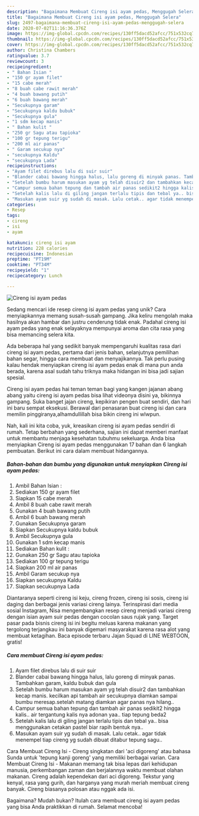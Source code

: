 ```yaml
---
description: "Bagaimana Membuat Cireng isi ayam pedas, Menggugah Selera"
title: "Bagaimana Membuat Cireng isi ayam pedas, Menggugah Selera"
slug: 2497-bagaimana-membuat-cireng-isi-ayam-pedas-menggugah-selera
date: 2020-07-02T11:16:36.376Z
image: https://img-global.cpcdn.com/recipes/130ff5dacd52afcc/751x532cq70/cireng-isi-ayam-pedas-foto-resep-utama.jpg
thumbnail: https://img-global.cpcdn.com/recipes/130ff5dacd52afcc/751x532cq70/cireng-isi-ayam-pedas-foto-resep-utama.jpg
cover: https://img-global.cpcdn.com/recipes/130ff5dacd52afcc/751x532cq70/cireng-isi-ayam-pedas-foto-resep-utama.jpg
author: Christina Chambers
ratingvalue: 3.7
reviewcount: 3
recipeingredient:
- " Bahan Isian "
- "150 gr ayam filet"
- "15 cabe merah"
- "8 buah cabe rawit merah"
- "4 buah bawang putih"
- "6 buah bawang merah"
- "Secukupnya garam"
- "Secukupnya kaldu bubuk"
- "Secukupnya gula"
- "1 sdm kecap manis"
- " Bahan kulit "
- "250 gr Sagu atau tapioka"
- "100 gr tepung terigu"
- "200 ml air panas"
- " Garam secukup nya"
- "secukupnya Kaldu"
- "secukupnya Lada"
recipeinstructions:
- "Ayam filet direbus lalu di suir suir"
- "Blander cabai bawang hingga halus, lalu goreng di minyak panas. Tambahkan garam, kaldu bubuk dan gula"
- "Setelah bumbu harum masukan ayam yg telah disuir2 dan tambahkan kecap manis. kecilkan api tambah air secukupnya diamkan sampai bumbu meresap.setelah matang diamkan agar panas nya hilang.."
- "Campur semua bahan tepung dan tambah air panas sedikit2 hingga kalis.. air tergantung kalis nya adonan yaa.. tiap tepung beda2"
- "Setelah kalis lalu di giling jangan terlalu tipis dan tebal ya.. bisa menggunakan cetakan pastel biar rapih bentuk nya.."
- "Masukan ayam suir yg sudah di masak. Lalu cetak.. agar tidak menempel tiap cireng yg sudah dibuat ditabur tepung sagu.."
categories:
- Resep
tags:
- cireng
- isi
- ayam

katakunci: cireng isi ayam 
nutrition: 228 calories
recipecuisine: Indonesian
preptime: "PT19M"
cooktime: "PT34M"
recipeyield: "1"
recipecategory: Lunch

---
```



![Cireng isi ayam pedas](https://img-global.cpcdn.com/recipes/130ff5dacd52afcc/751x532cq70/cireng-isi-ayam-pedas-foto-resep-utama.jpg)

Sedang mencari ide resep cireng isi ayam pedas yang unik? Cara menyiapkannya memang susah-susah gampang. Jika keliru mengolah maka hasilnya akan hambar dan justru cenderung tidak enak. Padahal cireng isi ayam pedas yang enak selayaknya mempunyai aroma dan cita rasa yang bisa memancing selera kita.

Ada beberapa hal yang sedikit banyak mempengaruhi kualitas rasa dari cireng isi ayam pedas, pertama dari jenis bahan, selanjutnya pemilihan bahan segar, hingga cara membuat dan menyajikannya. Tak perlu pusing kalau hendak menyiapkan cireng isi ayam pedas enak di mana pun anda berada, karena asal sudah tahu triknya maka hidangan ini bisa jadi sajian spesial.

Cireng isi ayam pedas hai teman teman bagi yang kangen jajanan abang abang yaitu cireng isi ayam pedas bisa lihat videonya disini ya, bikinnya gampang. Suka banget jajan cireng, kepikiran pengen buat sendiri, dan hari ini baru sempat eksekusi. Berawal dari penasaran buat cireng isi dan cara memilin pinggiranya,alhamdullillah bisa bikin cireng ini wlwpun.


Nah, kali ini kita coba, yuk, kreasikan cireng isi ayam pedas sendiri di rumah. Tetap berbahan yang sederhana, sajian ini dapat memberi manfaat untuk membantu menjaga kesehatan tubuhmu sekeluarga. Anda bisa menyiapkan Cireng isi ayam pedas menggunakan 17 bahan dan 6 langkah pembuatan. Berikut ini cara dalam membuat hidangannya.

<!--inarticleads1-->

##### Bahan-bahan dan bumbu yang digunakan untuk menyiapkan Cireng isi ayam pedas:

1. Ambil  Bahan Isian :
1. Sediakan 150 gr ayam filet
1. Siapkan 15 cabe merah
1. Ambil 8 buah cabe rawit merah
1. Gunakan 4 buah bawang putih
1. Ambil 6 buah bawang merah
1. Gunakan Secukupnya garam
1. Siapkan Secukupnya kaldu bubuk
1. Ambil Secukupnya gula
1. Gunakan 1 sdm kecap manis
1. Sediakan  Bahan kulit :
1. Gunakan 250 gr Sagu atau tapioka
1. Sediakan 100 gr tepung terigu
1. Siapkan 200 ml air panas
1. Ambil  Garam secukup nya
1. Siapkan secukupnya Kaldu
1. Siapkan secukupnya Lada


Diantaranya seperti cireng isi keju, cireng frozen, cireng isi sosis, cireng isi daging dan berbagai jenis variasi cireng lainya. Terinspirasi dari media sosial Instagram, Nisa mengembangkan resep cireng menjadi variasi cireng dengan isian ayam suir pedas dengan cocolan saus rujak yang. Target pasar pada bisnis cireng isi ini begitu meluas karena makanan yang tergolong terjangkau ini banyak digemari masyarakat karena rasa alot yang membuat ketagihan. Baca episode terbaru Jajan Squad di LINE WEBTOON, gratis! 

<!--inarticleads2-->

##### Cara membuat Cireng isi ayam pedas:

1. Ayam filet direbus lalu di suir suir
1. Blander cabai bawang hingga halus, lalu goreng di minyak panas. Tambahkan garam, kaldu bubuk dan gula
1. Setelah bumbu harum masukan ayam yg telah disuir2 dan tambahkan kecap manis. kecilkan api tambah air secukupnya diamkan sampai bumbu meresap.setelah matang diamkan agar panas nya hilang..
1. Campur semua bahan tepung dan tambah air panas sedikit2 hingga kalis.. air tergantung kalis nya adonan yaa.. tiap tepung beda2
1. Setelah kalis lalu di giling jangan terlalu tipis dan tebal ya.. bisa menggunakan cetakan pastel biar rapih bentuk nya..
1. Masukan ayam suir yg sudah di masak. Lalu cetak.. agar tidak menempel tiap cireng yg sudah dibuat ditabur tepung sagu..


Cara Membuat Cireng Isi - Cireng singkatan dari &#39;aci digoreng&#39; atau bahasa Sunda untuk &#39;tepung kanji goreng&#39; yang memiliki berbagai varian. Cara Membuat Cireng Isi - Makanan memang tak bisa lepas dari kehidupan manusia, perkembangan zaman dan berjalannya waktu membuat olahan makanan. Cireng adalah kependekan dari aci digoreng. Tekstur yang kenyal, rasa yang gurih, dan harganya yang murah meriah membuat cireng banyak. Cireng biasanya polosan atau nggak ada isi. 

Bagaimana? Mudah bukan? Itulah cara membuat cireng isi ayam pedas yang bisa Anda praktikkan di rumah. Selamat mencoba!
